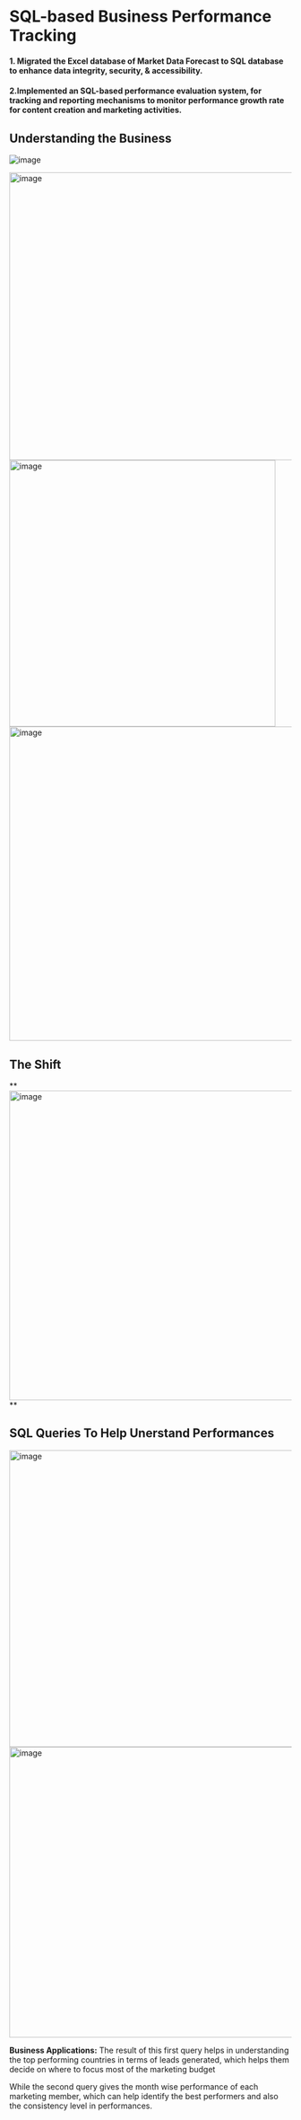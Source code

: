 # SQL-based Business Performance Tracking
####  1. Migrated the Excel database of Market Data Forecast to SQL database to enhance data integrity, security, &amp; accessibility. 
#### 2.Implemented an SQL-based performance evaluation system, for tracking and reporting mechanisms to monitor performance growth rate for content creation and marketing activities.

## Understanding the Business


![image](https://github.com/Pratyusha3Purdue/SQL-Based-Performance-Tracking/assets/141969918/f066130e-57a6-4254-b49f-fd7d7f7bf903)


<img width="513" alt="image" src="https://github.com/Pratyusha3Purdue/SQL-Based-Performance-Tracking/assets/141969918/c6065e2c-0333-44df-9b28-5dc40f19b0fc">



<img width="475" alt="image" src="https://github.com/Pratyusha3Purdue/SQL-basedTracking/assets/141969918/d70e7946-496a-4e42-8ab2-f82ff4d6c2b6">

<img width="560" alt="image" src="https://github.com/Pratyusha3Purdue/SQL-basedTracking/assets/141969918/1ca23da5-3aa5-4f91-96e2-4db5319d3857">

## The Shift

**<img width="552" alt="image" src="https://github.com/Pratyusha3Purdue/SQL-basedTracking/assets/141969918/103514db-7135-40bd-b50f-5aa264ec7c41">
**

## **SQL Queries To Help Unerstand Performances**


<img width="529" alt="image" src="https://github.com/Pratyusha3Purdue/SQL-basedTracking/assets/141969918/95138a9c-1f8e-41b8-a3c1-a7acc9378438">

<img width="518" alt="image" src="https://github.com/Pratyusha3Purdue/SQL-Based-Performance-Tracking/assets/141969918/a12741b6-61c5-4af7-b723-1b0fcc0f00b6">




**Business Applications:** The result of this first query helps in understanding the top performing countries in terms of leads generated, which helps them decide on where to focus most of the marketing budget

While the second query gives the month wise performance of each marketing member, which can help identify the best performers and also the consistency level in performances.
